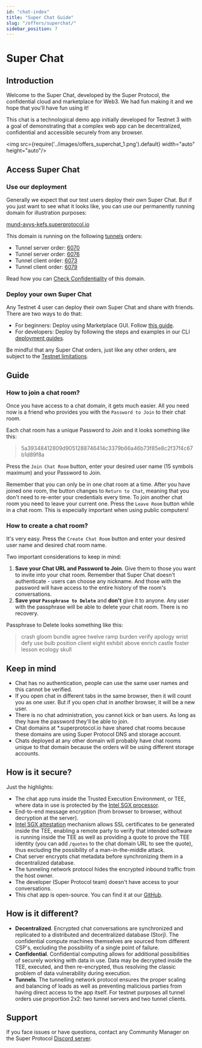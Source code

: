 ```yaml
---
id: "chat-index"
title: "Super Chat Guide"
slug: "/offers/superchat/"
sidebar_position: 7
---
```


# Super Chat

## Introduction

Welcome to the Super Chat, developed by the Super Protocol, the confidential cloud and marketplace for Web3. We had fun making it and we hope that you'll have fun using it!

This chat is a technological demo app initially developed for Testnet 3 with a goal of demonstrating that a complex web app can be decentralized, confidential and accessible securely from any browser. 

<img src={require('../images/offers_superchat_1.png').default} width="auto" height="auto"/>

## Access Super Chat

### Use our deployment

Generally we expect that our test users deploy their own Super Chat. But if you just want to see what it looks like, you can use our permanently running domain for illustration purposes:

[mund-avys-kefs.superprotocol.io](https://mund-avys-kefs.superprotocol.io/)

This domain is running on the following [tunnels](/fundamentals/tunnels) orders:

- Tunnel server order: [6070](https://marketplace.superprotocol.com/order/6070)
- Tunnel server order: [6076](https://marketplace.superprotocol.com/order/6076)
- Tunnel client order: [6073](https://marketplace.superprotocol.com/order/6073)
- Tunnel client order: [6079](https://marketplace.superprotocol.com/order/6079)

Read how you can [Check Confidentiality](/developers/marketplace/confidentiality) of this domain.

### Deploy your own Super Chat

Any Testnet 4 user can deploy their own Super Chat and share with friends. There are two ways to do that:

* For beginners: Deploy using Marketplace GUI. Follow [this guide](/developers/marketplace/walkthrough).
* For developers: Deploy by following the steps and examples in our CLI [deployment guides](/developers/deployment_guides/tunnels).

Be mindful that any Super Chat orders, just like any other orders, are subject to the [Testnet limitations](/marketplace/limitations).

## Guide

### How to join a chat room?
Once you have access to a chat domain, it gets much easier. All you need now is a friend who provides you with the `Password to Join` to their chat room.

Each chat room has a unique Password to Join and it looks something like this: 

> 5a39348412809d9051288746414c3379b66a46b73f85e8c2f37f4c67b1d89f8a

Press the `Join Chat Room` button, enter your desired user name (15 symbols maximum) and your Password to Join.

Remember that you can only be in one chat room at a time. After you have joined one room, the button changes to `Return to Chat`, meaning that you don't need to re-enter your credentials every time. To join another chat room you need to leave your current one. Press the `Leave Room` button while in a chat room. This is especially important when using public computers!

### How to create a chat room?

It's very easy. Press the `Create Chat Room` button and enter your desired user name and desired chat room name. 

Two important considerations to keep in mind:
1. **Save your Chat URL and Password to Join**. Give them to those you want to invite into your chat room. Remember that Super Chat doesn't authenticate - users can choose any nickname. And those with the password will have access to the entire history of the room's conversations.
2. **Save your `Passphrase to Delete`** and **don't** give it to anyone. Any user with the passphrase will be able to delete your chat room. There is no recovery.

Passphrase to Delete looks something like this:
> crash gloom bundle agree twelve ramp burden verify apology wrist defy use bulb position client eight exhibit above enrich castle foster lesson ecology skull

## Keep in mind

* Chat has no authentication, people can use the same user names and this cannot be verified.
* If you open chat in different tabs in the same browser, then it will count you as one user. But if you open chat in another browser, it will be a new user.
* There is no chat administration, you cannot kick or ban users. As long as they have the password they'll be able to join.
* Chat domains at *.superprotocol.io have shared chat rooms because these domains are using Super Protocol DNS and storage account.
* Chats deployed at any other domain will probably have chat rooms unique to that domain because the orders will be using different storage accounts.  

## How is it secure?

Just the highlights:

* The chat app runs inside the Trusted Execution Environment, or TEE, where data in use is protected by the [Intel SGX processor](https://www.intel.com/content/www/us/en/architecture-and-technology/software-guard-extensions.html).
* End-to-end message encryption (from browser to browser, without decryption at the server).
* [Intel SGX attestation](https://www.intel.com/content/www/us/en/developer/articles/technical/quote-verification-attestation-with-intel-sgx-dcap.html) mechanism allows SSL certificates to be generated inside the TEE, enabling a remote party to verify that intended software is running inside the TEE as well as providing a quote to prove the TEE identity (you can add `/quotes` to the chat domain URL to see the quote), thus excluding the possibility of a man-in-the-middle attack.
* Chat server encrypts chat metadata before synchronizing them in a decentralized database.
* The tunneling network protocol hides the encrypted inbound traffic from the host owner.
* The developer (Super Protocol team) doesn't have access to your conversations. 
* This chat app is open-source. You can find it at our [GitHub](https://github.com/Super-Protocol/solutions/tree/main/Tunnel%20Client/chat).

## How is it different?

* **Decentralized**. Encrypted chat conversations are synchronized and replicated to a distributed and decentralized database (Storj). The confidential compute machines themselves are sourced from different CSP's, excluding the possibility of a single point of failure.
* **Confidential**. Confidential computing allows for additional possibilities of securely working with data in use. Data may be decrypted inside the TEE, executed, and then re-encrypted, thus resolving the classic problem of data vulnerability during execution.
* **Tunnels**. The tunnelling network protocol ensures the proper scaling and balancing of loads as well as preventing malicious parties from having direct access to the app itself. For testnet purposes all tunnel orders use proportion 2x2: two tunnel servers and two tunnel clients.


## Support

If you face issues or have questions, contact any Community Manager on the Super Protocol [Discord server](https://discord.com/invite/superprotocol).
